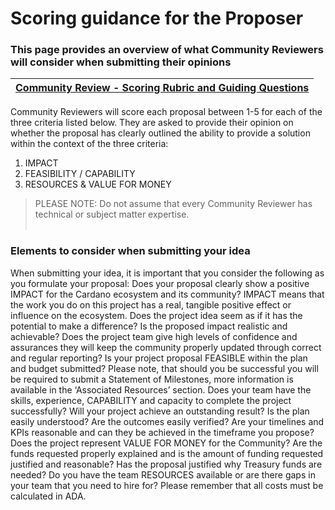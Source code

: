 # **Scoring guidance for the Proposer**
### This page provides an overview of what Community Reviewers will consider when submitting their opinions

| [Community Review - Scoring Rubric and Guiding Questions](https://docs.projectcatalyst.io/catalyst-basics/how-to-participate-in-community-reviews/community-review-submission-process-lv0-and-lv1/community-review-scoring-rubric-and-guiding-questions) |
|:--:|

Community Reviewers will score each proposal between 1-5 for each of the three criteria listed below. They are asked to provide their opinion on whether the proposal has clearly outlined the ability to provide a solution within the context of the three criteria: 
1. IMPACT
2. FEASIBILITY / CAPABILITY
3. RESOURCES & VALUE FOR MONEY

>PLEASE NOTE: Do not assume that every Community Reviewer has technical or subject matter expertise.  
​

### **Elements to consider when submitting your idea**
When submitting your idea, it is important that you consider the following as you formulate your proposal: 
Does your proposal clearly show a positive IMPACT for the Cardano ecosystem and its community? IMPACT means that the work you do on this project has a real, tangible positive effect or influence on the ecosystem. Does the project idea seem as if it has the potential to make a difference? Is the proposed impact realistic and achievable? Does the project team give high levels of confidence and assurances they will keep the community properly updated through correct and regular reporting?
Is your project proposal FEASIBLE within the plan and budget submitted? Please note, that should you be successful you will be required to submit a Statement of Milestones, more information is available in the ‘Associated Resources’ section. Does your team have the skills, experience, CAPABILITY and capacity to complete the project successfully? Will your project achieve an outstanding result? Is the plan easily understood? Are the outcomes easily verified? Are your timelines and KPIs reasonable and can they be achieved in the timeframe you propose?
Does the project represent VALUE FOR MONEY for the Community? Are the funds requested properly explained and is the amount of funding requested justified and reasonable? Has the proposal justified why Treasury funds are needed? Do you have the team RESOURCES available or are there gaps in your team that you need to hire for? Please remember that all costs must be calculated in ADA. 
